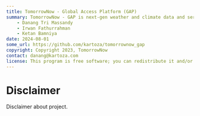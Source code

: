 ```yaml
---
title: TomorrowNow - Global Access Platform (GAP)
summary: TomorrowNow - GAP is next-gen weather and climate data and services.
    - Danang Tri Massandy
    - Irwan Fathurrahman
    - Ketan Bamniya
date: 2024-08-01
some_url: https://github.com/kartoza/tomorrownow_gap
copyright: Copyright 2023, TomorrowNow
contact: danang@kartoza.com
license: This program is free software; you can redistribute it and/or modify it under the terms of the GNU Affero General Public License as published by the Free Software Foundation; either version 3 of the License, or (at your option) any later version.
---
```


# Disclaimer
<!-- To Be Populated -->

Disclaimer about project.
